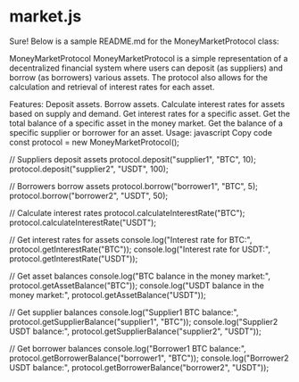 # market.js


Sure! Below is a sample README.md for the MoneyMarketProtocol class:

MoneyMarketProtocol
MoneyMarketProtocol is a simple representation of a decentralized financial system where users can deposit (as suppliers) and borrow (as borrowers) various assets. The protocol also allows for the calculation and retrieval of interest rates for each asset.

Features:
Deposit assets.
Borrow assets.
Calculate interest rates for assets based on supply and demand.
Get interest rates for a specific asset.
Get the total balance of a specific asset in the money market.
Get the balance of a specific supplier or borrower for an asset.
Usage:
javascript
Copy code
const protocol = new MoneyMarketProtocol();

// Suppliers deposit assets
protocol.deposit("supplier1", "BTC", 10);
protocol.deposit("supplier2", "USDT", 100);

// Borrowers borrow assets
protocol.borrow("borrower1", "BTC", 5);
protocol.borrow("borrower2", "USDT", 50);

// Calculate interest rates
protocol.calculateInterestRate("BTC");
protocol.calculateInterestRate("USDT");

// Get interest rates for assets
console.log("Interest rate for BTC:", protocol.getInterestRate("BTC"));
console.log("Interest rate for USDT:", protocol.getInterestRate("USDT"));

// Get asset balances
console.log("BTC balance in the money market:", protocol.getAssetBalance("BTC"));
console.log("USDT balance in the money market:", protocol.getAssetBalance("USDT"));

// Get supplier balances
console.log("Supplier1 BTC balance:", protocol.getSupplierBalance("supplier1", "BTC"));
console.log("Supplier2 USDT balance:", protocol.getSupplierBalance("supplier2", "USDT"));

// Get borrower balances
console.log("Borrower1 BTC balance:", protocol.getBorrowerBalance("borrower1", "BTC"));
console.log("Borrower2 USDT balance:", protocol.getBorrowerBalance("borrower2", "USDT"));

